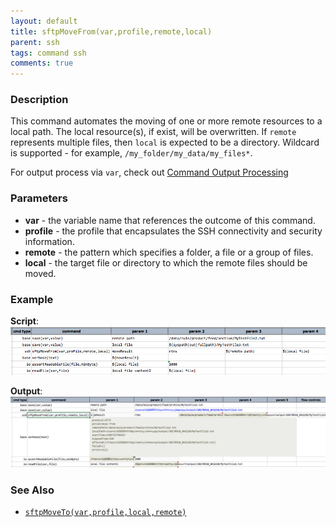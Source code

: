 ```yaml
---
layout: default
title: sftpMoveFrom(var,profile,remote,local)
parent: ssh
tags: command ssh
comments: true
---
```



### Description
This command automates the moving of one or more remote resources to a local path. The local resource(s), if exist, 
will be overwritten. If `remote` represents multiple files, then `local` is expected to be a directory. Wildcard is 
supported - for example, `/my_folder/my_data/my_files*`.

For output process via `var`, check out [Command Output Processing](index#command-output-processing)


### Parameters
- **var** - the variable name that references the outcome of this command.
- **profile** - the profile that encapsulates the SSH connectivity and security information.
- **remote** - the pattern which specifies a folder, a file or a group of files.
- **local** - the target file or directory to which the remote files should be moved.


### Example
**Script**:<br/>
![](image/sftpMoveFrom_01.png)

**Output**:<br/>
![](image/sftpMoveFrom_02.png)


### See Also
- [`sftpMoveTo(var,profile,local,remote)`](sftpMoveTo(var,profile,local,remote))
